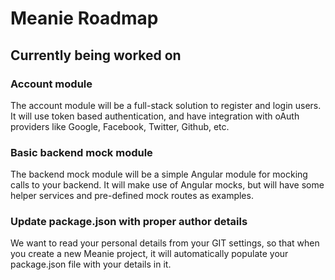 # Meanie Roadmap

## Currently being worked on

### Account module
The account module will be a full-stack solution to register and login users. It will use token based authentication, and have integration with oAuth providers like Google, Facebook, Twitter, Github, etc.

### Basic backend mock module
The backend mock module will be a simple Angular module for mocking calls to your backend. It will make use of Angular mocks, but will have some helper services and pre-defined mock routes as examples.

### Update package.json with proper author details
We want to read your personal details from your GIT settings, so that when you create a new Meanie project, it will automatically populate your package.json file with your details in it.
